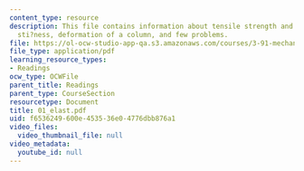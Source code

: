 ```yaml
---
content_type: resource
description: This file contains information about tensile strength and tensile stress,
  sti?ness, deformation of a column, and few problems.
file: https://ol-ocw-studio-app-qa.s3.amazonaws.com/courses/3-91-mechanical-behavior-of-plastics-spring-2007/f6536249600e453536e04776dbb876a1_01_elast.pdf
file_type: application/pdf
learning_resource_types:
- Readings
ocw_type: OCWFile
parent_title: Readings
parent_type: CourseSection
resourcetype: Document
title: 01_elast.pdf
uid: f6536249-600e-4535-36e0-4776dbb876a1
video_files:
  video_thumbnail_file: null
video_metadata:
  youtube_id: null
---
```

